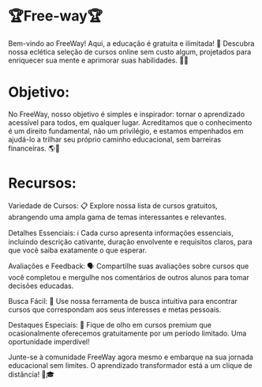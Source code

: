 # 🏆Free-way🏆
Bem-vindo ao FreeWay! Aqui, a educação é gratuita e ilimitada! 🌟 Descubra nossa eclética seleção de cursos online sem custo algum, projetados para enriquecer sua mente e aprimorar suas habilidades. 🧠💪


# Objetivo:
No FreeWay, nosso objetivo é simples e inspirador: tornar o aprendizado acessível para todos, em qualquer lugar. Acreditamos que o conhecimento é um direito fundamental, não um privilégio, e estamos empenhados em ajudá-lo a trilhar seu próprio caminho educacional, sem barreiras financeiras. 🌎📖

# Recursos:

Variedade de Cursos: 📋 Explore nossa lista de cursos gratuitos, abrangendo uma ampla gama de temas interessantes e relevantes.

Detalhes Essenciais: ℹ️ Cada curso apresenta informações essenciais, incluindo descrição cativante, duração envolvente e requisitos claros, para que você saiba exatamente o que esperar.

Avaliações e Feedback: 🗣️ Compartilhe suas avaliações sobre cursos que você completou e mergulhe nos comentários de outros alunos para tomar decisões educadas.

Busca Fácil: 🔎 Use nossa ferramenta de busca intuitiva para encontrar cursos que correspondam aos seus interesses e metas pessoais.

Destaques Especiais: 🌟 Fique de olho em cursos premium que ocasionalmente oferecemos gratuitamente por um período limitado. Uma oportunidade imperdível!

Junte-se à comunidade FreeWay agora mesmo e embarque na sua jornada educacional sem limites. O aprendizado transformador está a um clique de distância! 🚀🎓
